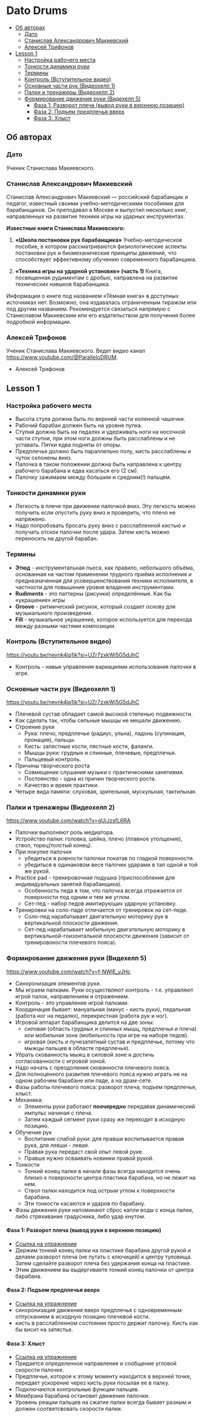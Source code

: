 # Dato Drums

- [Об авторах](#об-авторах)
  - [Дато](#дато)
  - [Станислав Александрович Макиевский](#станислав-александрович-макиевский)
  - [Алексей Трифонов](#алексей-трифонов)
- [Lesson 1](#lesson-1)
  - [Настройка рабочего места](#настройка-рабочего-места)
  - [Тонкости динамики руки](#тонкости-динамики-руки)
  - [Термины](#термины)
  - [Контроль (Вступительное видео)](#контроль-вступительное-видео)
  - [Основные части рук (Видеохелп 1)](#основные-части-рук-видеохелп-1)
  - [Палки и тренажеры (Видеохелп 2)](#палки-и-тренажеры-видеохелп-2)
  - [Формирование движения руки (Видехелп 5)](#формирование-движения-руки-видехелп-5)
    - [Фаза 1: Разворот плеча (вывод руки в верхнюю позицию)](#фаза-1-разворот-плеча-вывод-руки-в-верхнюю-позицию)
    - [Фаза 2: Подъем предплечья вверх](#фаза-2-подъем-предплечья-вверх)
    - [Фаза 3: Хлыст](#фаза-3-хлыст)

## Об авторах

### Дато

Ученик Станислава Макиевского.

### Станислав Александрович Макиевский

Станислав Александрович Макиевский — российский барабанщик и педагог, известный своими учебно-методическими пособиями для барабанщиков. Он преподавал в Москве и выпустил несколько книг, направленных на развитие техники игры на ударных инструментах.

**Известные книги Станислава Макиевского:**

1. **«Школа постановки рук барабанщика»**
   Учебно-методическое пособие, в котором рассматриваются физиологические аспекты постановки рук и биомеханические принципы движений, что способствует эффективному обучению современного барабанщика.

2. **«Техника игры на ударной установке» (часть 1)**
   Книга, посвященная рудиментам с дробью, направлена на развитие технических навыков барабанщика.

Информации о книге под названием «Тёмная книга» в доступных источниках нет. Возможно, она издавалась ограниченным тиражом или под другим названием. Рекомендуется связаться напрямую с Станиславом Макиевским или его издательством для получения более подробной информации.

### Алексей Трифонов

Ученик Станислава Макиевского. Ведет видео канал https://www.youtube.com/@ParalleloDRUM.

- Алексей Трифонов

## Lesson 1

### Настройка рабочего места

- Высота стула должна быть по верхней части коленной чашечки.
- Рабочий барабан должен быть на уровне пупка.
- Ступня должна быть на педалях и удерживать ноги на носочной части ступни, при этом ноги должны быть расслаблены и не уставать. Пятки едва подняты от опоры.
- Предплечье должно быть параллельно полу, кисть расслаблены и чуток склонены вниз.
- Палочка в таком положении должна быть направлена к центру рабочего барабана и едва касаться его (2 см).
- Палочку зажимаем между большим и средним(!) пальцем.

### Тонкости динамики руки

- Легкость в плече при движении палочкой вниз. Эту легкость можно получить если опустить руку вниз и проверить, что плечо не напряжено.
- Надо попробовать бросать руку вниз с расслабленной кистью и получать отскок палочки после удара. Затем кисть можно переносить на другой барабан.

### Термины

- **Этюд** - инструментальная пьеса, как правило, небольшого объёма, основанная на частом применении трудного приёма исполнения и предназначенная для усовершенствования техники исполнителя, в частности для повышения уровня владения инструментами.
- **Rudiments** - это паттерны (рисунки) определённые. Как бы «украшение» игры
- **Groove** - ритмический рисунок, который создает основу для музыкального произведения.
- **Fill** - музыкальное украшение, которое используется для перехода между разными частями композиции.

### Контроль (Вступительное видео)

https://youtu.be/neynk4ip1ik?si=UZr7zxkWj5G5dJhC

- Контроль - навык управления вариациями использования палочки в игре.

### Основные части рук (Видеохелп 1)

https://youtu.be/neynk4ip1ik?si=UZr7zxkWj5G5dJhC

- Плечевой сустав обладает самой высокой степенью подвижности.
- Как сделать так, чтобы сильные мышцы не мешали движению.
- Строение руки
  - Рука: плечо, предплечье (радиус, ульна), ладонь (супинация, пронация), пальцы.
  - Кисть: запястные кости, пястные кости, фаланги.
  - Мышцы руки: грудные и спинные, плечевые, предплечья.
  - Пальцевый контроль.
- Причины творческого роста
  - Совмещение слушания музыки с практическими занятиями.
  - Постоянство - одна из причин творческого роста.
  - Качество и время практики.
- Четыре вида памяти: слуховая, зрительная, мускульная, тактильная.

### Палки и тренажеры (Видеохелп 2)

https://www.youtube.com/watch?v=gUiJzsfL6RA

- Палочки выполняют роль медиатора.
- Устройство палки: головка, шейка, плечо (плавное утолщение), ствол, торец(толстый конец).
- При покупке палочки
  - убедиться в ровности палочки покатав по гладкой поверхности.
  - убедиться в одинаковом весе палочек ударами в тап одной и той же рукой.
- Practice pad - тренировочная подушка (приспособления для индивидуальных занятий барабанщика).
  - Особенность педа в том, что палочка всегда отражается от поверхности под одним и тем же углом.
  - Сет-пед - набор педов имитирующих ударную установку.
- Тренировки на соло-паде отличается от тренировок на сет-педе.
  - Соло-пед нарабатывает двигательную моторику рук в вертикальной плоскости движения.
  - Сет-пед нарабатывает мобильную двигательную моторику в вертикальной-гоизонтальной плоскости движения (зависит от тренировоности плечевого пояса).

### Формирование движения руки (Видехелп 5)

https://www.youtube.com/watch?v=f-NWlE_yJHc

- Синхронизация элементов руки.
- Мы играем палками. Руки осуществляют контроль - т.е. управляют игрой палок, направлением и отражением.
- Контроль - это управление игрой палками.
- Координация бывает: мануальная (манус - кисть руки), педальная (работа ног на педалях), перекрестная (работа рук и ног).
- Игровой аппарат барабанщика делится на две зоны:
  - силовая (область грудных и спинных мышц, предплечья и плеча) или мобильная зона (мобильность при игре на наборе педов).
  - игровая (кисть и лучезапятный сустав и предплечье, потому что мыжцы пальцев в областе предплечья).
- Убрать скованность мыжц в силовой зоне и достичь согласованности с игровой зоной.
- Надо начать с преодоления скованности плечевого пояса.
- Для полноценного развития плечевого пояса нужно играть не на одном рабочем барабане или паде, а на драм-сете.
- Фазы работы плечевого пояса: разворот плеча, подъем предплечья, хлыст.
- Механика:
  - Элементы руки работают **поочередно** передавая динамический импульс начиная с плеча.
  - Затем каждый сегмент руки сразу же переходит в исходную позицию.
- Обучение рук
  - Воспитание слабой руки: для правши воспитывается правая рука, для левши - левая.
  - Правая рука передаст свой опыт левой руке.
  - Правше нужно осваивать новинки правой рукой.
- Тонкости
  - Тонкий конец палки в начале фазы всегда находится очень близко к поверхности центра пластика барабана, но не лежит на нем.
  - Ствол палки находится под острым углом к поверхности барабана.
  - Эти тонкости касаются и ударов по барабану.
- Фазы движения руки напоминают сброс капли воды с конца палки, либо стряхивание градусника, либо удар кнутом.

#### Фаза 1: Разворот плеча (вывод руки в верхнюю позицию)

- [Ссылка на упражнение](https://youtu.be/f-NWlE_yJHc?t=620)
- Держим тонкий конец палки на пластике барабана другой рукой и делаем разворот плеча (не путать с ключицей) к центру туловища. Затем сделайте разворот плеча без удержания конца на пластике.
- Этим движением вы выдергиваете тонкий конец палочки от центра барабана.

#### Фаза 2: Подъем предплечья вверх

- [Ссылка на упражнение](https://youtu.be/f-NWlE_yJHc?t=673)
- синхронизация движения вверх предплечья с одновременным отпусканием в исходную позицию плечевой кости.
- кисть в расслабленном состоянии просто держит палочку. Кисть как бы висит на запястье.

#### Фаза 3: Хлыст

- [Ссылка на упражнение](https://youtu.be/f-NWlE_yJHc?t=704)
- Придается определенное направление и сообщение угловой скорости палочке.
- Предплечье, которое к этому моменту находится в верхней точке, передает ускорение через кисть руки посылая ее в палку.
- Подключаются контрольные функции пальцев.
- Мембрана барабана остановит движение палочки.
- Уровень реации пальцев на сжатие палки всегда бывает разным и должен соответсвовать скорости палки.
